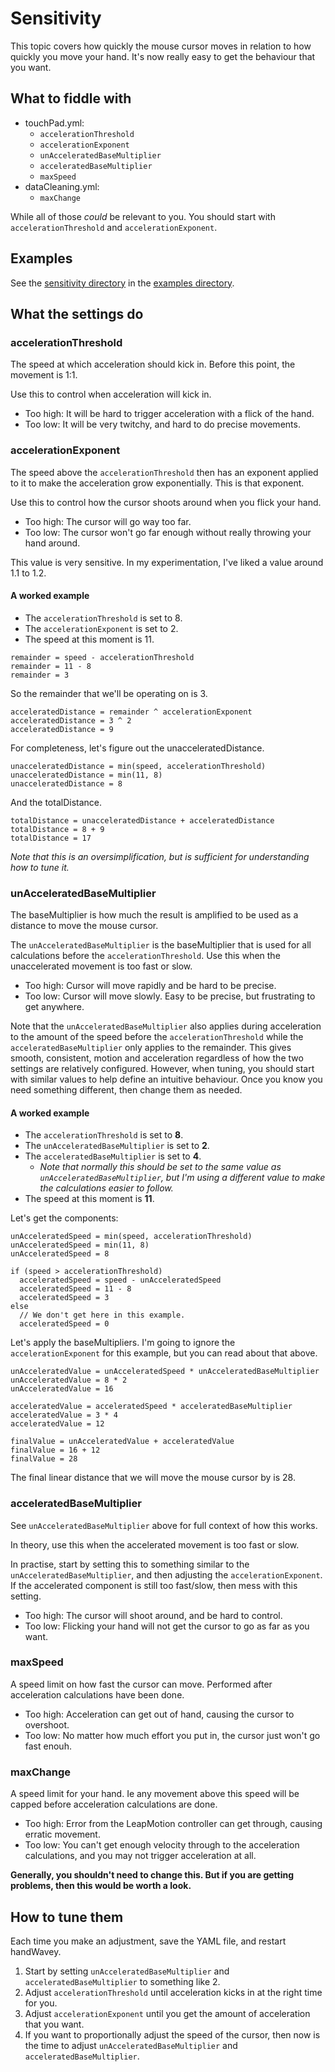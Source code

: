 # Sensitivity

This topic covers how quickly the mouse cursor moves in relation to how quickly you move your hand. It's now really easy to get the behaviour that you want.

## What to fiddle with

* touchPad.yml:
  * `accelerationThreshold`
  * `accelerationExponent`
  * `unAcceleratedBaseMultiplier`
  * `acceleratedBaseMultiplier`
  * `maxSpeed`
* dataCleaning.yml:
  * `maxChange`

While all of those _could_ be relevant to you. You should start with `accelerationThreshold` and `accelerationExponent`.

## Examples

See the [sensitivity directory](https://github.com/ksandom/handWavey/tree/main/examples/sensitivity) in the [examples directory](https://github.com/ksandom/handWavey/tree/main/examples).

## What the settings do

### accelerationThreshold

The speed at which acceleration should kick in. Before this point, the movement is 1:1.

Use this to control when acceleration will kick in.

* Too high: It will be hard to trigger acceleration with a flick of the hand.
* Too low: It will be very twitchy, and hard to do precise movements.

### accelerationExponent

The speed above the `accelerationThreshold` then has an exponent applied to it to make the acceleration grow exponentially. This is that exponent.

Use this to control how the cursor shoots around when you flick your hand.

* Too high: The cursor will go way too far.
* Too low: The cursor won't go far enough without really throwing your hand around.

This value is very sensitive. In my experimentation, I've liked a value around 1.1 to 1.2.

#### A worked example

* The `accelerationThreshold` is set to 8.
* The `accelerationExponent` is set to 2.
* The speed at this moment is 11.

```
remainder = speed - accelerationThreshold
remainder = 11 - 8
remainder = 3
```

So the remainder that we'll be operating on is 3.

```
acceleratedDistance = remainder ^ accelerationExponent
acceleratedDistance = 3 ^ 2
acceleratedDistance = 9
```

For completeness, let's figure out the unacceleratedDistance.

```
unacceleratedDistance = min(speed, accelerationThreshold)
unacceleratedDistance = min(11, 8)
unacceleratedDistance = 8
```

And the totalDistance.

```
totalDistance = unacceleratedDistance + acceleratedDistance
totalDistance = 8 + 9
totalDistance = 17
```

_Note that this is an oversimplification, but is sufficient for understanding how to tune it._

### unAcceleratedBaseMultiplier

The baseMultiplier is how much the result is amplified to be used as a distance to move the mouse cursor.

The `unAcceleratedBaseMultiplier` is the baseMultiplier that is used for all calculations before the `accelerationThreshold`. Use this when the unaccelerated movement is too fast or slow.

* Too high: Cursor will move rapidly and be hard to be precise.
* Too low: Cursor will move slowly. Easy to be precise, but frustrating to get anywhere.

Note that the `unAcceleratedBaseMultiplier` also applies during acceleration to the amount of the speed before the `accelerationThreshold` while the `acceleratedBaseMultiplier` only applies to the remainder. This gives smooth, consistent, motion and acceleration regardless of how the two settings are relatively configured. However, when tuning, you should start with similar values to help define an intuitive behaviour. Once you know you need something different, then change them as needed.

#### A worked example

* The `accelerationThreshold` is set to **8**.
* The `unAcceleratedBaseMultiplier` is set to **2**.
* The `acceleratedBaseMultiplier` is set to **4**.
  * _Note that normally this should be set to the same value as `unAcceleratedBaseMultiplier`, but I'm using a different value to make the calculations easier to follow._
* The speed at this moment is **11**.

Let's get the components:

```
unAcceleratedSpeed = min(speed, accelerationThreshold)
unAcceleratedSpeed = min(11, 8)
unAcceleratedSpeed = 8

if (speed > accelerationThreshold)
  acceleratedSpeed = speed - unAcceleratedSpeed
  acceleratedSpeed = 11 - 8
  acceleratedSpeed = 3
else
  // We don't get here in this example.
  acceleratedSpeed = 0
```

Let's apply the baseMultipliers. I'm going to ignore the `accelerationExponent` for this example, but you can read about that above.

```
unAcceleratedValue = unAcceleratedSpeed * unAcceleratedBaseMultiplier
unAcceleratedValue = 8 * 2
unAcceleratedValue = 16

acceleratedValue = acceleratedSpeed * acceleratedBaseMultiplier
acceleratedValue = 3 * 4
acceleratedValue = 12

finalValue = unAcceleratedValue + acceleratedValue
finalValue = 16 + 12
finalValue = 28
```

The final linear distance that we will move the mouse cursor by is 28.

### acceleratedBaseMultiplier

See `unAcceleratedBaseMultiplier` above for full context of how this works.

In theory, use this when the accelerated movement is too fast or slow.

In practise, start by setting this to something similar to the `unAcceleratedBaseMultiplier`, and then adjusting the `accelerationExponent`. If the accelerated component is still too fast/slow, then mess with this setting.

* Too high: The cursor will shoot around, and be hard to control.
* Too low: Flicking your hand will not get the cursor to go as far as you want.

### maxSpeed

A speed limit on how fast the cursor can move. Performed after acceleration calculations have been done.

* Too high: Acceleration can get out of hand, causing the cursor to overshoot.
* Too low: No matter how much effort you put in, the cursor just won't go fast enouh.

### maxChange

A speed limit for your hand. Ie any movement above this speed will be capped before acceleration calculations are done.

* Too high: Error from the LeapMotion controller can get through, causing erratic movement.
* Too low: You can't get enough velocity through to the acceleration calculations, and you may not trigger acceleration at all.

**Generally, you shouldn't need to change this. But if you are getting problems, then this would be worth a look.**

## How to tune them

Each time you make an adjustment, save the YAML file, and restart handWavey.

1. Start by setting `unAcceleratedBaseMultiplier` and `acceleratedBaseMultiplier` to something like 2.
2. Adjust `accelerationThreshold` until acceleration kicks in at the right time for you.
3. Adjust `accelerationExponent` until you get the amount of acceleration that you want.
4. If you want to proportionally adjust the speed of the cursor, then now is the time to adjust `unAcceleratedBaseMultiplier` and `acceleratedBaseMultiplier`.
